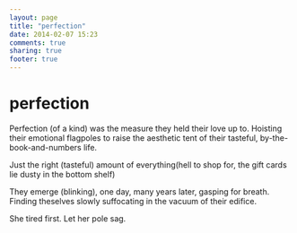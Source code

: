 ```yaml
---
layout: page
title: "perfection"
date: 2014-02-07 15:23
comments: true
sharing: true
footer: true
---
```

# perfection

Perfection (of a kind) was the measure they held their love up to.
Hoisting their emotional flagpoles to raise the aesthetic tent of
their tasteful, by-the-book-and-numbers life.

Just the right (tasteful) amount of everything(hell to shop for, the gift cards lie dusty
in the bottom shelf)

They emerge (blinking), one day, many years later, gasping for breath.
Finding theselves slowly suffocating in the vacuum of their edifice.

She tired first. Let her pole sag.

